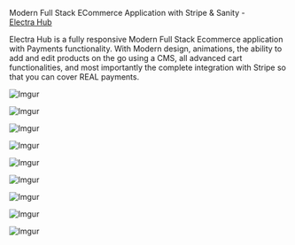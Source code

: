 Modern Full Stack ECommerce Application with Stripe & Sanity - <br>
[Electra Hub](https://electra-hub.vercel.app/)

Electra Hub is a fully responsive Modern Full Stack Ecommerce application with Payments functionality. With Modern design, animations, the ability to add and edit products on the go using a CMS, all advanced cart functionalities, and most importantly the complete integration with Stripe so that you can cover REAL payments.


![Imgur](https://i.imgur.com/TgRZVjY.jpg)

![Imgur](https://i.imgur.com/rXc5Rz5.jpg)

![Imgur](https://i.imgur.com/DdnUfNL.jpg)

![Imgur](https://i.imgur.com/byS2SkB.jpg)

![Imgur](https://i.imgur.com/5NkISVh.jpg)

![Imgur](https://i.imgur.com/scWpBoO.jpg)

![Imgur](https://i.imgur.com/j0j9UoJ.jpg)

![Imgur](https://i.imgur.com/UTYdAxw.jpg)

![Imgur](https://i.imgur.com/fLyWHLF.jpg)
